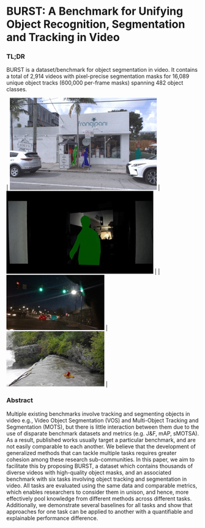 # BURST: A Benchmark for Unifying Object Recognition, Segmentation and Tracking in Video

### TL;DR

BURST is a dataset/benchmark for object segmentation in video. It contains a total of 2,914 videos with pixel-precise segmentation masks for 16,089 unique object tracks (600,000 per-frame masks) spanning 482 object classes.

| ![](.images/gifs/ArgoVerse_side_left_043aeba7-14e5-3cde-8a5c-639389b6d3a6.gif)  | ![](.images/gifs/AVA_Ic0LMbDyc9Y_scene_7_61166-62253.gif) |
| ![](.images/gifs/BDD_b3e7bfdb-0ce50151.gif)  | ![](.images/gifs/HACS_Kayaking_v__A-EdoCW8dA_scene_0_967-2279.gif)  |


### Abstract

Multiple existing benchmarks involve tracking and segmenting objects in video e.g., Video Object Segmentation (VOS) and Multi-Object Tracking and Segmentation (MOTS), but there is little interaction between them due to the use of disparate benchmark datasets and metrics (e.g. J&F, mAP, sMOTSA). As a result, published works usually target a particular benchmark, and are not easily comparable to each another. We believe that the development of generalized methods that can tackle multiple tasks requires greater cohesion among these research sub-communities. In this paper, we aim to facilitate this by proposing BURST, a dataset which contains thousands of diverse videos with high-quality object masks, and an associated benchmark with six tasks involving object tracking and segmentation in video. All tasks are evaluated using the same data and comparable metrics, which enables researchers to consider them in unison, and hence, more effectively pool knowledge from different methods across different tasks. Additionally, we demonstrate several baselines for all tasks and show that approaches for one task can be applied to another with a quantifiable and explainable performance difference.

